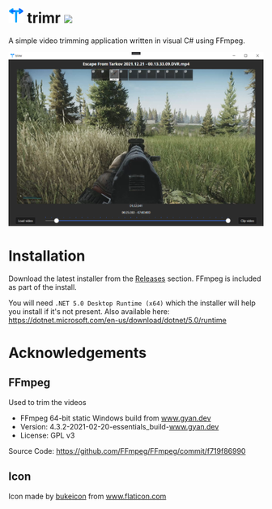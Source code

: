 # <img src="images/trimr_logo.png" width="30"/> trimr <img src="https://img.shields.io/github/v/release/ColinParrott/trimr.svg"/>

A simple video trimming application written in visual C# using FFmpeg.

<p align="center">
<img src="images/screenshot.png" width="650"/>
</p>
 
# Installation
Download the latest installer from the [Releases](https://github.com/ColinParrott/trimr/releases/latest) section. FFmpeg is included as part of the install.

You will need `.NET 5.0 Desktop Runtime (x64)` which the installer will help you install if it's not present. Also available here: https://dotnet.microsoft.com/en-us/download/dotnet/5.0/runtime


# Acknowledgements
## FFmpeg

Used to trim the videos

- FFmpeg 64-bit static Windows build from www.gyan.dev
- Version: 4.3.2-2021-02-20-essentials_build-www.gyan.dev
- License: GPL v3

Source Code: https://github.com/FFmpeg/FFmpeg/commit/f719f86990

## Icon
<div>Icon made by <a href="https://www.flaticon.com/authors/bukeicon" title="bukeicon">bukeicon</a> from <a href="https://www.flaticon.com/" title="Flaticon">www.flaticon.com</a></div>
